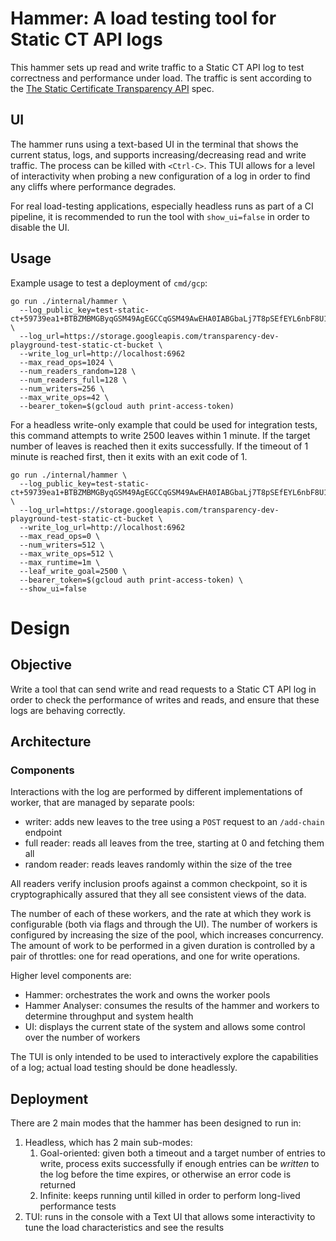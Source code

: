 # Hammer: A load testing tool for Static CT API logs

This hammer sets up read and write traffic to a Static CT API log to test correctness and performance under load.
The traffic is sent according to the [The Static Certificate Transparency API](https://c2sp.org/static-ct-api) spec.

## UI

The hammer runs using a text-based UI in the terminal that shows the current status, logs, and supports increasing/decreasing read and write traffic.
The process can be killed with `<Ctrl-C>`.
This TUI allows for a level of interactivity when probing a new configuration of a log in order to find any cliffs where performance degrades.

For real load-testing applications, especially headless runs as part of a CI pipeline, it is recommended to run the tool with `show_ui=false` in order to disable the UI.

## Usage

Example usage to test a deployment of `cmd/gcp`:

```shell
go run ./internal/hammer \
  --log_public_key=test-static-ct+59739ea1+BTBZMBMGByqGSM49AgEGCCqGSM49AwEHA0IABGbaLj7T8pSEfEYL6nbF8U1xLjoy+dBkL5pINuSaTZ6DTW2WQ1bdZ4lO8ZuAcGLtSRESI01di5ZskWwgRwphuiY= \
  --log_url=https://storage.googleapis.com/transparency-dev-playground-test-static-ct-bucket \
  --write_log_url=http://localhost:6962
  --max_read_ops=1024 \
  --num_readers_random=128 \
  --num_readers_full=128 \
  --num_writers=256 \
  --max_write_ops=42 \
  --bearer_token=$(gcloud auth print-access-token)
```

For a headless write-only example that could be used for integration tests, this command attempts to write 2500 leaves within 1 minute.
If the target number of leaves is reached then it exits successfully.
If the timeout of 1 minute is reached first, then it exits with an exit code of 1.

```shell
go run ./internal/hammer \
  --log_public_key=test-static-ct+59739ea1+BTBZMBMGByqGSM49AgEGCCqGSM49AwEHA0IABGbaLj7T8pSEfEYL6nbF8U1xLjoy+dBkL5pINuSaTZ6DTW2WQ1bdZ4lO8ZuAcGLtSRESI01di5ZskWwgRwphuiY= \
  --log_url=https://storage.googleapis.com/transparency-dev-playground-test-static-ct-bucket \
  --write_log_url=http://localhost:6962
  --max_read_ops=0 \
  --num_writers=512 \
  --max_write_ops=512 \
  --max_runtime=1m \
  --leaf_write_goal=2500 \
  --bearer_token=$(gcloud auth print-access-token) \
  --show_ui=false
```

# Design

## Objective

Write a tool that can send write and read requests to a Static CT API log in order to check the performance of writes and reads, and ensure that these logs are behaving correctly.

## Architecture

### Components

Interactions with the log are performed by different implementations of worker, that are managed by separate pools:
  - writer: adds new leaves to the tree using a `POST` request to an `/add-chain` endpoint
  - full reader: reads all leaves from the tree, starting at 0 and fetching them all
  - random reader: reads leaves randomly within the size of the tree

All readers verify inclusion proofs against a common checkpoint, so it is cryptographically assured that they all see consistent views of the data.

The number of each of these workers, and the rate at which they work is configurable (both via flags and through the UI).
The number of workers is configured by increasing the size of the pool, which increases concurrency.
The amount of work to be performed in a given duration is controlled by a pair of throttles: one for read operations, and one for write operations.

Higher level components are:
  - Hammer: orchestrates the work and owns the worker pools
  - Hammer Analyser: consumes the results of the hammer and workers to determine throughput and system health
  - UI: displays the current state of the system and allows some control over the number of workers

The TUI is only intended to be used to interactively explore the capabilities of a log; actual load testing should be done headlessly.

## Deployment

There are 2 main modes that the hammer has been designed to run in:
  1. Headless, which has 2 main sub-modes:
     1. Goal-oriented: given both a timeout and a target number of entries to write, process exits successfully if enough entries can be _written_ to the log before the time expires, or otherwise an error code is returned
     1. Infinite: keeps running until killed in order to perform long-lived performance tests
  1. TUI: runs in the console with a Text UI that allows some interactivity to tune the load characteristics and see the results

